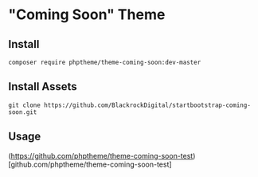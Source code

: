 # "Coming Soon" Theme

## Install

`composer require phptheme/theme-coming-soon:dev-master`

## Install Assets

`git clone https://github.com/BlackrockDigital/startbootstrap-coming-soon.git`

## Usage

(https://github.com/phptheme/theme-coming-soon-test)[github.com/phptheme/theme-coming-soon-test]
